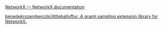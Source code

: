 
[NetworkX — NetworkX documentation](https://networkx.github.io/)



[benedekrozemberczki/littleballoffur: A graph sampling extension library for NetworkX.](https://github.com/benedekrozemberczki/littleballoffur)
